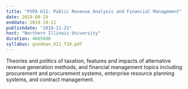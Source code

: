```yaml
---
title: "PSPA 611: Public Revenue Analysis and Financial Management"
date: 2019-08-19
enddate: 2019-10-12
publishdate: "2018-11-21"
host: "Northern Illinois University"
duration: 4665600
syllabus: goodman_611_f19.pdf
---
```


Theories and politics of taxation, features and impacts of alternative revenue generation methods, and financial management topics including procurement and procurement systems, enterprise resource planning systems, and contract management.
